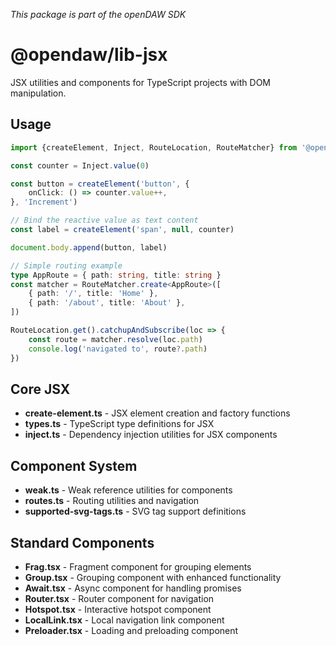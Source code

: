 _This package is part of the openDAW SDK_

# @opendaw/lib-jsx

JSX utilities and components for TypeScript projects with DOM manipulation.

## Usage

```ts
import {createElement, Inject, RouteLocation, RouteMatcher} from '@opendaw/lib-jsx'

const counter = Inject.value(0)

const button = createElement('button', {
    onClick: () => counter.value++,
}, 'Increment')

// Bind the reactive value as text content
const label = createElement('span', null, counter)

document.body.append(button, label)

// Simple routing example
type AppRoute = { path: string, title: string }
const matcher = RouteMatcher.create<AppRoute>([
    { path: '/', title: 'Home' },
    { path: '/about', title: 'About' },
])

RouteLocation.get().catchupAndSubscribe(loc => {
    const route = matcher.resolve(loc.path)
    console.log('navigated to', route?.path)
})
```

## Core JSX

* **create-element.ts** - JSX element creation and factory functions
* **types.ts** - TypeScript type definitions for JSX
* **inject.ts** - Dependency injection utilities for JSX components

## Component System

* **weak.ts** - Weak reference utilities for components
* **routes.ts** - Routing utilities and navigation
* **supported-svg-tags.ts** - SVG tag support definitions

## Standard Components

* **Frag.tsx** - Fragment component for grouping elements
* **Group.tsx** - Grouping component with enhanced functionality
* **Await.tsx** - Async component for handling promises
* **Router.tsx** - Router component for navigation
* **Hotspot.tsx** - Interactive hotspot component
* **LocalLink.tsx** - Local navigation link component
* **Preloader.tsx** - Loading and preloading component
